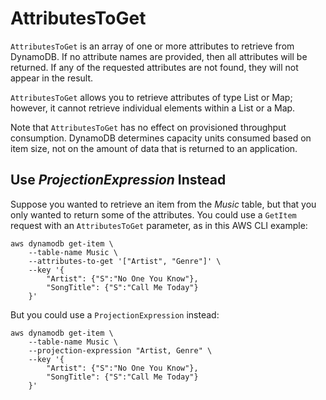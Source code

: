 # AttributesToGet<a name="LegacyConditionalParameters.AttributesToGet"></a>

`AttributesToGet` is an array of one or more attributes to retrieve from DynamoDB\. If no attribute names are provided, then all attributes will be returned\. If any of the requested attributes are not found, they will not appear in the result\.

`AttributesToGet` allows you to retrieve attributes of type List or Map; however, it cannot retrieve individual elements within a List or a Map\.

Note that `AttributesToGet` has no effect on provisioned throughput consumption\. DynamoDB determines capacity units consumed based on item size, not on the amount of data that is returned to an application\.

## Use *ProjectionExpression* Instead<a name="w615aac41c23c17b9"></a>

Suppose you wanted to retrieve an item from the *Music* table, but that you only wanted to return some of the attributes\. You could use a `GetItem` request with an `AttributesToGet` parameter, as in this AWS CLI example:

```
aws dynamodb get-item \
    --table-name Music \
    --attributes-to-get '["Artist", "Genre"]' \
    --key '{
        "Artist": {"S":"No One You Know"},
        "SongTitle": {"S":"Call Me Today"}
    }'
```

But you could use a `ProjectionExpression` instead:

```
aws dynamodb get-item \
    --table-name Music \
    --projection-expression "Artist, Genre" \
    --key '{
        "Artist": {"S":"No One You Know"},
        "SongTitle": {"S":"Call Me Today"}
    }'
```